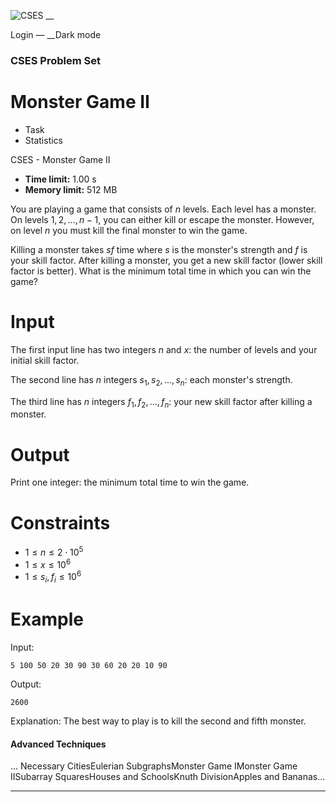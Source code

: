 ![CSES](/logo.png?1) __

Login — __Dark mode

### CSES Problem Set

# Monster Game II

  * Task
  * Statistics

CSES - Monster Game II

  * **Time limit:** 1.00 s
  * **Memory limit:** 512 MB

You are playing a game that consists of $n$ levels. Each level has a monster.
On levels $1,2,\dots,n-1$, you can either kill or escape the monster. However,
on level $n$ you must kill the final monster to win the game.

Killing a monster takes $sf$ time where $s$ is the monster's strength and $f$
is your skill factor. After killing a monster, you get a new skill factor
(lower skill factor is better). What is the minimum total time in which you
can win the game?

# Input

The first input line has two integers $n$ and $x$: the number of levels and
your initial skill factor.

The second line has $n$ integers $s_1,s_2,\dots,s_n$: each monster's strength.

The third line has $n$ integers $f_1,f_2,\dots,f_n$: your new skill factor
after killing a monster.

# Output

Print one integer: the minimum total time to win the game.

# Constraints

  * $1 \le n \le 2 \cdot 10^5$
  * $1 \le x \le 10^6$
  * $1 \le s_i, f_i \le 10^6$

# Example

Input:

``` 5 100 50 20 30 90 30 60 20 20 10 90 ```

Output:

``` 2600 ```

Explanation: The best way to play is to kill the second and fifth monster.

#### Advanced Techniques

... Necessary CitiesEulerian SubgraphsMonster Game IMonster Game IISubarray
SquaresHouses and SchoolsKnuth DivisionApples and Bananas...

* * *


